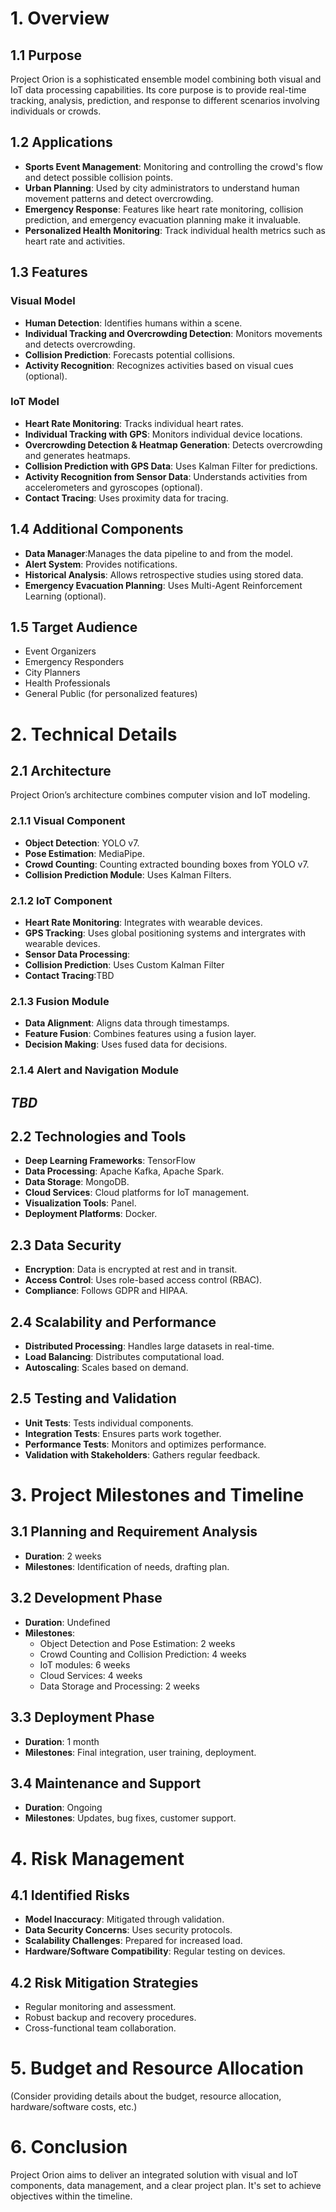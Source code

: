 # 1. Overview

## 1.1 Purpose
Project Orion is a sophisticated ensemble model combining both visual and IoT data processing capabilities. Its core purpose is to provide real-time tracking, analysis, prediction, and response to different scenarios involving individuals or crowds.

## 1.2 Applications
- **Sports Event Management**: Monitoring and controlling the crowd's flow and detect possible collision points.
- **Urban Planning**: Used by city administrators to understand human movement patterns and detect overcrowding.
- **Emergency Response**: Features like heart rate monitoring, collision prediction, and emergency evacuation planning make it invaluable.
- **Personalized Health Monitoring**: Track individual health metrics such as heart rate and activities.

## 1.3 Features
### Visual Model
- **Human Detection**: Identifies humans within a scene.
- **Individual Tracking and Overcrowding Detection**: Monitors movements and detects overcrowding.
- **Collision Prediction**: Forecasts potential collisions.
- **Activity Recognition**: Recognizes activities based on visual cues (optional).

### IoT Model
- **Heart Rate Monitoring**: Tracks individual heart rates.
- **Individual Tracking with GPS**: Monitors individual device locations.
- **Overcrowding Detection & Heatmap Generation**: Detects overcrowding and generates heatmaps.
- **Collision Prediction with GPS Data**: Uses Kalman Filter for predictions.
- **Activity Recognition from Sensor Data**: Understands activities from accelerometers and gyroscopes (optional).
- **Contact Tracing**: Uses proximity data for tracing.

## 1.4 Additional Components
- **Data Manager**:Manages the data pipeline to and from the model. 
- **Alert System**: Provides notifications.
- **Historical Analysis**: Allows retrospective studies using stored data.
- **Emergency Evacuation Planning**: Uses Multi-Agent Reinforcement Learning (optional).

## 1.5 Target Audience
- Event Organizers
- Emergency Responders
- City Planners
- Health Professionals
- General Public (for personalized features)

# 2. Technical Details

## 2.1 Architecture
Project Orion’s architecture combines computer vision and IoT modeling.

### 2.1.1 Visual Component
- **Object Detection**: YOLO v7.
- **Pose Estimation**: MediaPipe.
- **Crowd Counting**: Counting extracted bounding boxes from YOLO v7.
- **Collision Prediction Module**: Uses Kalman Filters.

### 2.1.2 IoT Component
- **Heart Rate Monitoring**: Integrates with wearable devices.
- **GPS Tracking**: Uses global positioning systems and intergrates with wearable devices.
- **Sensor Data Processing**: 
- **Collision Prediction**: Uses Custom Kalman Filter
- **Contact Tracing**:TBD

### 2.1.3 Fusion Module
- **Data Alignment**: Aligns data through timestamps.
- **Feature Fusion**: Combines features using a fusion layer.
- **Decision Making**: Uses fused data for decisions.

### 2.1.4 Alert and Navigation Module
*TBD*
-


## 2.2 Technologies and Tools
- **Deep Learning Frameworks**: TensorFlow
- **Data Processing**: Apache Kafka, Apache Spark.
- **Data Storage**: MongoDB.
- **Cloud Services**: Cloud platforms for IoT management.
- **Visualization Tools**: Panel.
- **Deployment Platforms**:  Docker.

## 2.3 Data Security
- **Encryption**: Data is encrypted at rest and in transit.
- **Access Control**: Uses role-based access control (RBAC).
- **Compliance**: Follows GDPR and HIPAA.

## 2.4 Scalability and Performance
- **Distributed Processing**: Handles large datasets in real-time.
- **Load Balancing**: Distributes computational load.
- **Autoscaling**: Scales based on demand.

## 2.5 Testing and Validation
- **Unit Tests**: Tests individual components.
- **Integration Tests**: Ensures parts work together.
- **Performance Tests**: Monitors and optimizes performance.
- **Validation with Stakeholders**: Gathers regular feedback.

# 3. Project Milestones and Timeline

## 3.1 Planning and Requirement Analysis
- **Duration**: 2 weeks
- **Milestones**: Identification of needs, drafting plan.

## 3.2 Development Phase
- **Duration**: Undefined
- **Milestones**:
  - Object Detection and Pose Estimation: 2 weeks
  - Crowd Counting and Collision Prediction: 4 weeks
  - IoT modules: 6 weeks
  - Cloud Services: 4 weeks
  - Data Storage and Processing: 2 weeks

## 3.3 Deployment Phase
- **Duration**: 1 month
- **Milestones**: Final integration, user training, deployment.

## 3.4 Maintenance and Support
- **Duration**: Ongoing
- **Milestones**: Updates, bug fixes, customer support.

# 4. Risk Management

## 4.1 Identified Risks
- **Model Inaccuracy**: Mitigated through validation.
- **Data Security Concerns**: Uses security protocols.
- **Scalability Challenges**: Prepared for increased load.
- **Hardware/Software Compatibility**: Regular testing on devices.

## 4.2 Risk Mitigation Strategies
- Regular monitoring and assessment.
- Robust backup and recovery procedures.
- Cross-functional team collaboration.

# 5. Budget and Resource Allocation
(Consider providing details about the budget, resource allocation, hardware/software costs, etc.)

# 6. Conclusion
Project Orion aims to deliver an integrated solution with visual and IoT components, data management, and a clear project plan. It's set to achieve objectives within the timeline.
